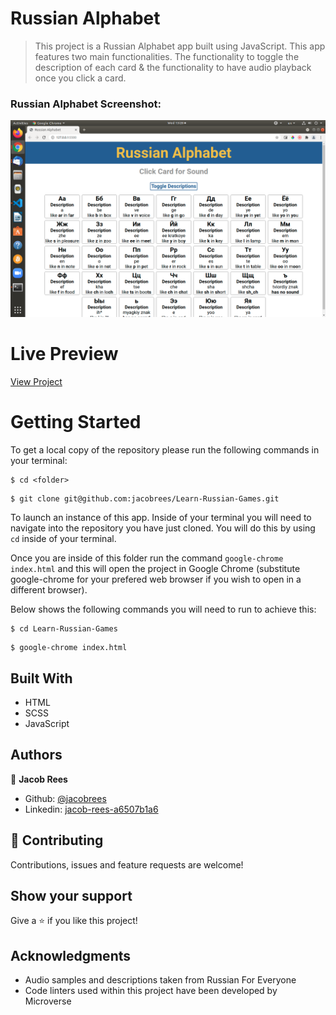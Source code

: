 # Russian Alphabet

> This project is a Russian Alphabet app built using JavaScript. This app features two main functionalities. The functionality to toggle the description of each card & the functionality to have audio playback once you click a card.

### Russian Alphabet Screenshot:

![](screenshot/screenshot.png)

# Live Preview

[View Project](https://rawcdn.githack.com/jacobrees/Russian-Alphabet/7f54659b85cc93bf498a5ad479fcc14221f8b15a/index.html)

# Getting Started

To get a local copy of the repository please run the following commands in your terminal:

```
$ cd <folder>
```

```
$ git clone git@github.com:jacobrees/Learn-Russian-Games.git
```

To launch an instance of this app. Inside of your terminal you will need to navigate into the repository you have just cloned. You will do this by using `cd` inside of your terminal. 

Once you are inside of this folder run the command `google-chrome index.html` and this will open the project in Google Chrome (substitute google-chrome for your prefered web browser if you wish to open in a different browser). 

Below shows the following commands you will need to run to achieve this:

```
$ cd Learn-Russian-Games
```

```
$ google-chrome index.html
```

## Built With

- HTML
- SCSS
- JavaScript

## Authors

👤 **Jacob Rees**

- Github: [@jacobrees](https://github.com/jacobrees)
- Linkedin: [jacob-rees-a6507b1a6](https://www.linkedin.com/in/jacob-rees-a6507b1a6/)


## 🤝 Contributing

Contributions, issues and feature requests are welcome!

## Show your support

Give a ⭐️ if you like this project!

## Acknowledgments

- Audio samples and descriptions taken from Russian For Everyone
- Code linters used within this project have been developed by Microverse
